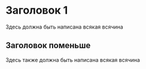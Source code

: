 # Заголовок 1

Здесь должна быть написана всякая всячина

## Заголовок поменьше

Здесь также должна быть написана всякая всячина